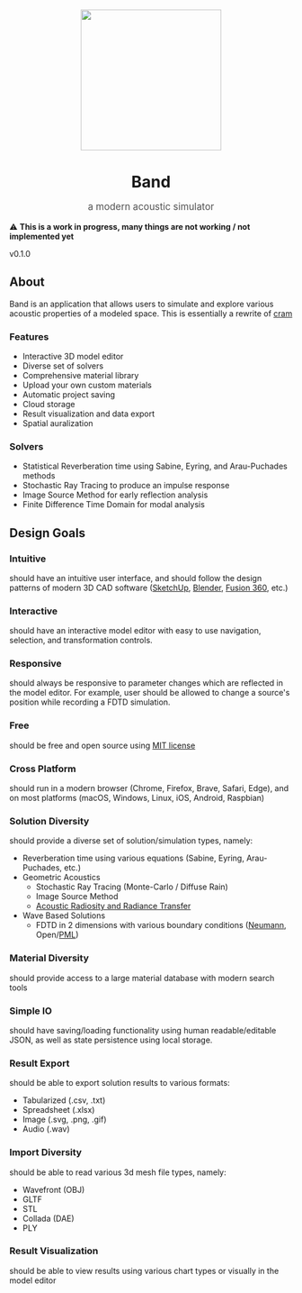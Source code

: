 <p align="center">
   <br/>
   <img width="250px" src="https://i.imgur.com/d6R7lAA.png" />
   <h1 align="center" id="band" style="margin-bottom: 0; border-bottom: none;c">Band</h1>
   <p align="center" style="font-size: larger; opacity: 0.75;">a modern acoustic simulator</p>
</p>

⚠️ **This is a work in progress, many things are not working / not implemented yet** 

v0.1.0

## About

Band is an application that allows users to simulate and explore various acoustic properties of a modeled space. This is essentially a rewrite of [cram](https://github.com/gregzanch/cram)

### Features
- Interactive 3D model editor 
- Diverse set of solvers
- Comprehensive material library
- Upload your own custom materials
- Automatic project saving
- Cloud storage
- Result visualization and data export
- Spatial auralization

### Solvers
- Statistical Reverberation time using Sabine, Eyring, and Arau-Puchades methods
- Stochastic Ray Tracing to produce an impulse response
- Image Source Method for early reflection analysis
- Finite Difference Time Domain for modal analysis 

## Design Goals

### Intuitive

should have an intuitive user interface, and should follow the design patterns of modern 3D CAD software ([SketchUp](https://www.sketchup.com/), [Blender](https://www.blender.org/), [Fusion 360](https://www.autodesk.com/products/fusion-360/overview), etc.)

### Interactive

should have an interactive model editor with easy to use navigation, selection, and transformation controls.

### Responsive

should always be responsive to parameter changes which are reflected in the model editor. For example, user should be allowed to change a source's position while recording a FDTD simulation.

### Free

should be free and open source using [MIT license](https://choosealicense.com/licenses/mit/)

### Cross Platform

should run in a modern browser (Chrome, Firefox, Brave, Safari, Edge), and on most platforms (macOS, Windows, Linux, iOS, Android, Raspbian)

### Solution Diversity

should provide a diverse set of solution/simulation types, namely:

- Reverberation time using various equations (Sabine, Eyring, Arau-Puchades, etc.)
- Geometric Acoustics
    - Stochastic Ray Tracing (Monte-Carlo / Diffuse Rain)
    - Image Source Method
    - [Acoustic Radiosity and Radiance Transfer](http://interactiveacoustics.info/html/GA_radiance.html#)
- Wave Based Solutions
    - FDTD in 2 dimensions with various boundary conditions ([Neumann](https://en.wikipedia.org/wiki/Neumann_boundary_condition), Open/[PML](https://en.wikipedia.org/wiki/Perfectly_matched_layer))

### Material Diversity

should provide access to a large material database with modern search tools

### Simple IO

should have saving/loading functionality using human readable/editable JSON, as well as state persistence using local storage.

### Result Export

should be able to export solution results to various formats:

- Tabularized (.csv, .txt)
- Spreadsheet (.xlsx)
- Image (.svg, .png, .gif)
- Audio (.wav)

### Import Diversity

should be able to read various 3d mesh file types, namely: 

- Wavefront (OBJ)
- GLTF
- STL
- Collada (DAE)
- PLY

### Result Visualization

should be able to view results using various chart types or visually in the model editor